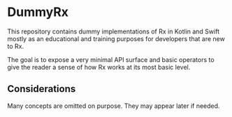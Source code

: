 # DummyRx

This repository contains dummy implementations of Rx in Kotlin and Swift mostly as an educational and training purposes for developers that are new to Rx.

The goal is to expose a very minimal API surface and basic operators to give the reader a sense of how Rx works at its most basic level.

## Considerations

Many concepts are omitted on purpose. They may appear later if needed.
